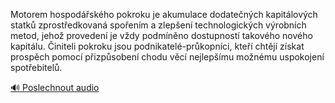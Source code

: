 
Motorem hospodářského pokroku je akumulace dodatečných kapitálových statků zprostředkovaná spořením a zlepšení technologických výrobních metod, jehož provedení je vždy podmíněno dostupností takového nového kapitálu. Činiteli pokroku jsou podnikatelé-průkopníci, kteří chtějí získat prospěch pomocí přizpůsobení chodu věcí nejlepšímu možnému uspokojení spotřebitelů.

[🔊 Poslechnout audio](/data/7-paragraphs/audio/chapter_60/para_006-Motorem-hospodskho-pokroku-je-akumulace-dodate.mp3)
